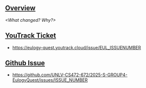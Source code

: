 ## [Overview](#overview)
_<What changed? Why?>_

## [YouTrack Ticket](#tickets)
- https://eulogy-quest.youtrack.cloud/issue/EUL_ISSUENUMBER

## [Github Issue](#issues)
- https://github.com/UNLV-CS472-672/2025-S-GROUP4-EulogyQuest/issues/ISSUE_NUMBER